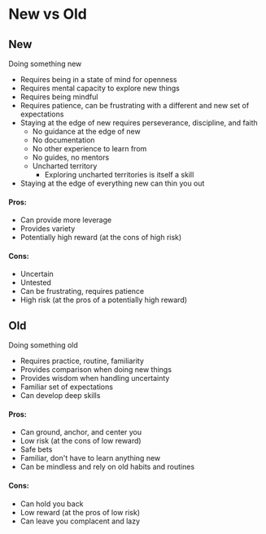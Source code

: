 # New vs Old

## New

Doing something new

* Requires being in a state of mind for openness
* Requires mental capacity to explore new things
* Requires being mindful
* Requires patience, can be frustrating with a different and new set of expectations
* Staying at the edge of new requires perseverance, discipline, and faith
  * No guidance at the edge of new
  * No documentation
  * No other experience to learn from
  * No guides, no mentors
  * Uncharted territory
    * Exploring uncharted territories is itself a skill
* Staying at the edge of everything new can thin you out

#### Pros:

* Can provide more leverage
* Provides variety
* Potentially high reward \(at the cons of high risk\)

#### Cons:

* Uncertain
* Untested
* Can be frustrating, requires patience
* High risk \(at the pros of a potentially high reward\)

## Old

Doing something old

* Requires practice, routine, familiarity
* Provides comparison when doing new things
* Provides wisdom when handling uncertainty
* Familiar set of expectations
* Can develop deep skills

#### Pros:

* Can ground, anchor, and center you
* Low risk \(at the cons of low reward\)
* Safe bets
* Familiar, don't have to learn anything new
* Can be mindless and rely on old habits and routines

#### Cons:

* Can hold you back
* Low reward \(at the pros of low risk\)
* Can leave you complacent and lazy

